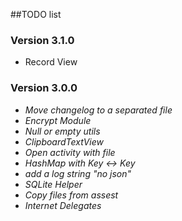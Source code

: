 ##TODO list

### Version 3.1.0
 - Record View

### Version 3.0.0
 - *Move changelog to a separated file*
 - *Encrypt Module*
 - *Null or empty utils*
 - *ClipboardTextView*
 - *Open activity with file*
 - *HashMap with Key <-> Key*
 - *add a log string "no json"*
 - *SQLite Helper*
 - *Copy files from assest*
 - *Internet Delegates*
